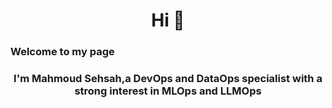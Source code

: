 <h1 align="center">Hi 👋 </h1>
<h3/>Welcome to my page</h3>
<h3 align="center">I'm Mahmoud Sehsah,a DevOps and DataOps specialist with a strong interest in MLOps and LLMOps</h3>

